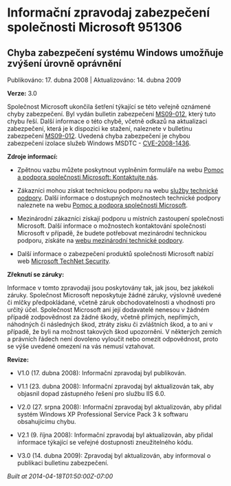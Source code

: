 ﻿---
Title: Informační zpravodaj zabezpečení společnosti Microsoft 951306

TOCTitle: 951306

ms:assetid: 951306

ms:mtpsurl: https://technet.microsoft.com/cs-CZ/library/951306(v=Security.10)

ms:contentKeyID: 61223576

---

 

# Informační zpravodaj zabezpečení společnosti Microsoft 951306 #

## Chyba zabezpečení systému Windows umožňuje zvýšení úrovně oprávnění ##

Publikováno: 17. dubna 2008 | Aktualizováno: 14. dubna 2009

**Verze:** 3.0

Společnost Microsoft ukončila šetření týkající se této veřejně oznámené chyby zabezpečení. Byl vydán bulletin zabezpečení [MS09-012](http://go.microsoft.com/fwlink/?linkid=132587), který tuto chybu řeší. Další informace o této chybě, včetně odkazů na aktualizaci zabezpečení, která je k dispozici ke stažení, naleznete v bulletinu zabezpečení [MS09-012](http://go.microsoft.com/fwlink/?linkid=132587). Uvedená chyba zabezpečení je chybou zabezpečení izolace služeb Windows MSDTC - [CVE-2008-1436](http://www.cve.mitre.org/cgi-bin/cvename.cgi?name=cve-2008-1436).

**Zdroje informací:**

* Zpětnou vazbu můžete poskytnout vyplněním formuláře na webu [Pomoc a podpora společnosti Microsoft: Kontaktujte nás](https://support.microsoft.com/common/survey.aspx?scid=sw;en;1257&amp;amp;showpage=1&amp;amp;ws=technet&amp;amp;sd=tech).

* Zákazníci mohou získat technickou podporu na webu [služby technické podpory](http://go.microsoft.com/fwlink/?linkid=21131). Další informace o dostupných možnostech technické podpory naleznete na webu [Pomoc a podpora společnosti Microsoft](http://support.microsoft.com/).

* Mezinárodní zákazníci získají podporu u místních zastoupení společnosti Microsoft. Další informace o možnostech kontaktování společnosti Microsoft v případě, že budete potřebovat mezinárodní technickou podporu, získáte na [webu mezinárodní technické podpory](http://go.microsoft.com/fwlink/?linkid=21155).

* Další informace o zabezpečení produktů společnosti Microsoft nabízí web [Microsoft TechNet Security](http://go.microsoft.com/fwlink/?linkid=21132).

**Zřeknutí se záruky:**

Informace v tomto zpravodaji jsou poskytovány tak, jak jsou, bez jakékoli záruky. Společnost Microsoft neposkytuje žádné záruky, výslovně uvedené či mlčky předpokládané, včetně záruk obchodovatelnosti a vhodnosti pro určitý účel. Společnost Microsoft ani její dodavatelé nenesou v žádném případě zodpovědnost za žádné škody, včetně přímých, nepřímých, náhodných či následných škod, ztráty zisku či zvláštních škod, a to ani v případě, že byli na možnost takových škod upozorněni. V některých zemích a právních řádech není dovoleno vyloučit nebo omezit odpovědnost, proto se výše uvedené omezení na vás nemusí vztahovat.

**Revize:**

* V1.0 (17. dubna 2008): Informační zpravodaj byl publikován.

* V1.1 (23. dubna 2008): Informační zpravodaj byl aktualizován tak, aby objasnil dopad zástupného řešení pro službu IIS 6.0.

* V2.0 (27. srpna 2008): Informační zpravodaj byl aktualizován, aby přidal systém Windows XP Professional Service Pack 3 k softwaru obsahujícímu chybu.

* V2.1 (9. října 2008): Informační zpravodaj byl aktualizován, aby přidal informace týkající se veřejné dostupnosti zneužitelného kódu.

* V3.0 (14. dubna 2009): Zpravodaj byl aktualizován, aby informoval o publikaci bulletinu zabezpečení.

*Built at 2014-04-18T01:50:00Z-07:00*


